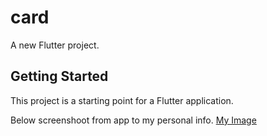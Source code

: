 # card

A new Flutter project.

## Getting Started

This project is a starting point for a Flutter application.

Below screenshoot from app to my personal info.
[My Image](screenshoot.PNG)
